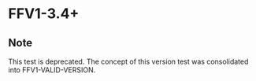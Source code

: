 # FFV1-3.4+

## Note
This test is deprecated. The concept of this version test was consolidated into FFV1-VALID-VERSION.